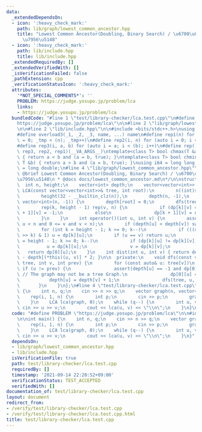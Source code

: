 ```yaml
---
data:
  _extendedDependsOn:
  - icon: ':heavy_check_mark:'
    path: lib/graph/lowest_common_ancestor.hpp
    title: "Lowest Common Ancestor(Doubling, Binary Search) / \u6700\u8FD1\u5171\u901A\
      \u7956\u5148"
  - icon: ':heavy_check_mark:'
    path: lib/include.hpp
    title: lib/include.hpp
  _extendedRequiredBy: []
  _extendedVerifiedWith: []
  _isVerificationFailed: false
  _pathExtension: cpp
  _verificationStatusIcon: ':heavy_check_mark:'
  attributes:
    '*NOT_SPECIAL_COMMENTS*': ''
    PROBLEM: https://judge.yosupo.jp/problem/lca
    links:
    - https://judge.yosupo.jp/problem/lca
  bundledCode: "#line 1 \"test/library-checker/lca.test.cpp\"\n#define PROBLEM \"\
    https://judge.yosupo.jp/problem/lca\"\n\n#line 2 \"lib/graph/lowest_common_ancestor.hpp\"\
    \n\n#line 2 \"lib/include.hpp\"\n\n#include <bits/stdc++.h>\nusing namespace std;\n\
    #define overload3(_1, _2, _3, name, ...) name\n#define rep1(n) for (auto _tmp\
    \ = 0; _tmp < (n); _tmp++)\n#define rep2(i, n) for (auto i = 0; i < (n); i++)\n\
    #define rep3(i, a, b) for (auto i = a; i < (b); i++)\n#define rep(...) overload3(__VA_ARGS__,\
    \ rep3, rep2, rep1)(__VA_ARGS__)\ntemplate<class T> bool chmax(T &a, const T &b)\
    \ { return a < b and (a = b, true); }\ntemplate<class T> bool chmin(T &a, const\
    \ T &b) { return a > b and (a = b, true); }\nusing i64 = long long;\nusing f64\
    \ = long double;\n#line 4 \"lib/graph/lowest_common_ancestor.hpp\"\n\n/**\n *\
    \ @brief Lowest Common Ancestor(Doubling, Binary Search) / \u6700\u8FD1\u5171\u901A\
    \u7956\u5148\n * @docs docs/lowest_common_ancestor.md\n*/\n\nstruct LCA {\n  \
    \  int n, height;\n    vector<int> depth;\n    vector<vector<int>> dp;\n    explicit\
    \ LCA(const vector<vector<int>>& tree, int root):\n        n((int)size(tree)),\n\
    \        height(32 - __builtin_clz(n)),\n        depth(n, -1),\n        dp(height,\
    \ vector<int>(n, -1)) {\n        depth[root] = 0;\n        dfs(tree, root, -1);\n\
    \        rep(k, height - 1) rep(v, n) {\n            if (dp[k][v] == -1) dp[k\
    \ + 1][v] = -1;\n            else\n                dp[k + 1][v] = dp[k][dp[k][v]];\n\
    \        }\n    }\n    int operator()(int u, int v) {\n        assert(0 <= u and\
    \ u < n and 0 <= v and v < n);\n        if (depth[u] < depth[v]) swap(u, v);\n\
    \        for (int k = height - 1; k >= 0; k--)\n            if (((depth[u] - depth[v])\
    \ >> k) & 1) u = dp[k][u];\n        if (u == v) return u;\n        for (int k\
    \ = height - 1; k >= 0; k--)\n            if (dp[k][u] != dp[k][v]) {\n      \
    \          u = dp[k][u];\n                v = dp[k][v];\n            }\n     \
    \   return dp[0][u];\n    }\n    int dist(int u, int v) { return depth[u] + depth[v]\
    \ - depth[(*this)(u, v)] * 2; }\n\n  private:\n    void dfs(const vector<vector<int>>&\
    \ tree, int v, int prev) {\n        for (const auto& u: tree[v])\n           \
    \ if (u != prev) {\n                assert(depth[u] == -1 and dp[0][u] == -1);\
    \ // The graph may not be a tree Graph.\n                dp[0][u] = v;\n     \
    \           depth[u] = depth[v] + 1;\n                dfs(tree, u, v);\n     \
    \       }\n    }\n};\n#line 4 \"test/library-checker/lca.test.cpp\"\n\nint main()\
    \ {\n    int n, q;\n    cin >> n >> q;\n    vector graph(n, vector<int>{});\n\
    \    rep(i, 1, n) {\n        int p;\n        cin >> p;\n        graph[p].push_back(i);\n\
    \    }\n    LCA lca(graph, 0);\n    while (q--) {\n        int u, v;\n       \
    \ cin >> u >> v;\n        cout << lca(u, v) << \"\\n\";\n    }\n}\n"
  code: "#define PROBLEM \"https://judge.yosupo.jp/problem/lca\"\n\n#include \"lib/graph/lowest_common_ancestor.hpp\"\
    \n\nint main() {\n    int n, q;\n    cin >> n >> q;\n    vector graph(n, vector<int>{});\n\
    \    rep(i, 1, n) {\n        int p;\n        cin >> p;\n        graph[p].push_back(i);\n\
    \    }\n    LCA lca(graph, 0);\n    while (q--) {\n        int u, v;\n       \
    \ cin >> u >> v;\n        cout << lca(u, v) << \"\\n\";\n    }\n}"
  dependsOn:
  - lib/graph/lowest_common_ancestor.hpp
  - lib/include.hpp
  isVerificationFile: true
  path: test/library-checker/lca.test.cpp
  requiredBy: []
  timestamp: '2021-09-14 22:20:52+09:00'
  verificationStatus: TEST_ACCEPTED
  verifiedWith: []
documentation_of: test/library-checker/lca.test.cpp
layout: document
redirect_from:
- /verify/test/library-checker/lca.test.cpp
- /verify/test/library-checker/lca.test.cpp.html
title: test/library-checker/lca.test.cpp
---
```

